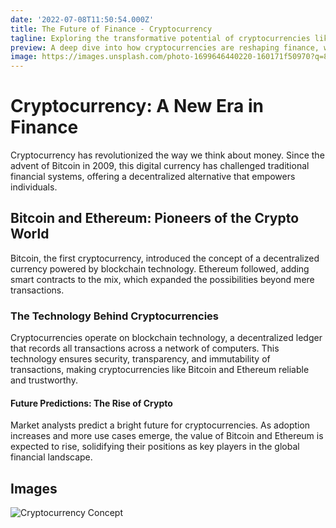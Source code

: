 ```yaml
---
date: '2022-07-08T11:50:54.000Z'
title: The Future of Finance - Cryptocurrency
tagline: Exploring the transformative potential of cryptocurrencies like Bitcoin and Ethereum in the financial world.
preview: A deep dive into how cryptocurrencies are reshaping finance, with a focus on the long-term potential of Bitcoin and Ethereum.
image: https://images.unsplash.com/photo-1699646440220-160171f50970?q=80&w=1932&auto=format&fit=crop&ixlib=rb-4.0.3&ixid=M3wxMjA3fDB8MHxwaG90by1wYWdlfHx8fGVufDB8fHx8fA%3D%3D
---
```


# Cryptocurrency: A New Era in Finance

Cryptocurrency has revolutionized the way we think about money. Since the advent of Bitcoin in 2009, this digital currency has challenged traditional financial systems, offering a decentralized alternative that empowers individuals.

## Bitcoin and Ethereum: Pioneers of the Crypto World

Bitcoin, the first cryptocurrency, introduced the concept of a decentralized currency powered by blockchain technology. Ethereum followed, adding smart contracts to the mix, which expanded the possibilities beyond mere transactions.

### The Technology Behind Cryptocurrencies

Cryptocurrencies operate on blockchain technology, a decentralized ledger that records all transactions across a network of computers. This technology ensures security, transparency, and immutability of transactions, making cryptocurrencies like Bitcoin and Ethereum reliable and trustworthy.

#### Future Predictions: The Rise of Crypto

Market analysts predict a bright future for cryptocurrencies. As adoption increases and more use cases emerge, the value of Bitcoin and Ethereum is expected to rise, solidifying their positions as key players in the global financial landscape.

## Images

![Cryptocurrency Concept](https://images.unsplash.com/photo-1699646440220-160171f50970?q=80&w=1932&auto=format&fit=crop&ixlib=rb-4.0.3&ixid=M3wxMjA3fDB8MHxwaG90by1wYWdlfHx8fGVufDB8fHx8fA%3D%3D)
